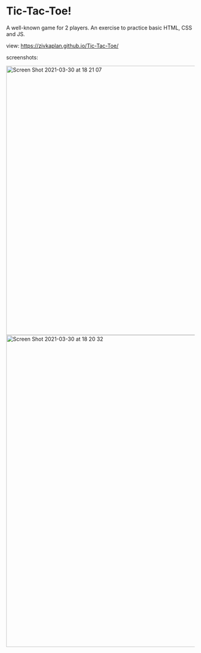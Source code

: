 # Tic-Tac-Toe!
A well-known game for 2 players.
An exercise to practice basic HTML, CSS and JS.

view: https://zivkaplan.github.io/Tic-Tac-Toe/

screenshots:

<img width="717" alt="Screen Shot 2021-03-30 at 18 21 07" src="https://user-images.githubusercontent.com/80772683/113014324-2ad1c300-9185-11eb-98d3-f4619c42cbdc.png">

<img width="831" alt="Screen Shot 2021-03-30 at 18 20 32" src="https://user-images.githubusercontent.com/80772683/113014319-2a392c80-9185-11eb-8167-fc49aaf8ab95.png">
